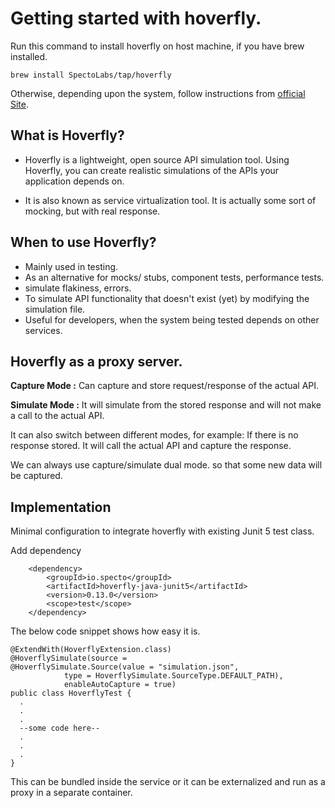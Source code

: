 # Getting started with hoverfly.

Run this command to install hoverfly on host machine, if you have brew installed.
```
brew install SpectoLabs/tap/hoverfly
```
Otherwise, depending upon the system, follow instructions from [official Site](https://docs.hoverfly.io/en/latest/pages/introduction/downloadinstallation.html).

## What is Hoverfly?
- Hoverfly is a lightweight, open source API simulation tool. Using Hoverfly, you can create realistic simulations of the APIs your application depends on.

- It is also known as service virtualization tool. It is actually some sort of mocking, but with real response.

## When to use Hoverfly?
- Mainly used in testing.
- As an alternative for mocks/ stubs, component tests, performance tests.
- simulate flakiness, errors.
- To simulate API functionality that doesn't exist (yet) by modifying the simulation file.
- Useful for developers, when the system being tested depends on other services. 

## Hoverfly as a proxy server.
**Capture Mode :** Can capture and store request/response of the actual API.







**Simulate Mode :** It will simulate from the stored response and will not make a call to the actual API.







It can also switch between different modes, for example: If there is no response stored. It will call the actual API and capture the response.

We can always use capture/simulate dual mode. so that some new data will be captured.


## Implementation
Minimal configuration to integrate hoverfly with existing Junit 5 test class.

Add dependency
```
	<dependency>
		<groupId>io.specto</groupId>
		<artifactId>hoverfly-java-junit5</artifactId>
		<version>0.13.0</version>
		<scope>test</scope>
	</dependency>
```
The below code snippet shows how easy it is.
```
@ExtendWith(HoverflyExtension.class)
@HoverflySimulate(source = 
@HoverflySimulate.Source(value = "simulation.json", 
			type = HoverflySimulate.SourceType.DEFAULT_PATH),
			enableAutoCapture = true)
public class HoverflyTest {
  .
  .
  .
  --some code here--
  .
  .
  .
}
```

This can be bundled inside the service or it can be externalized and run as a proxy in a separate container.
